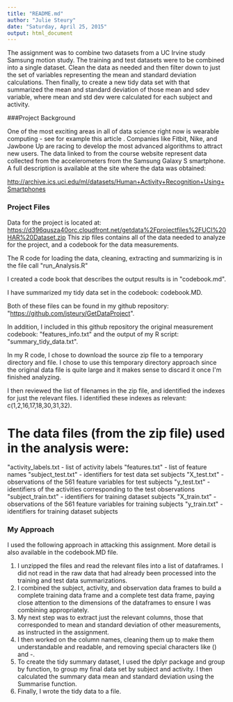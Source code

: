 ```yaml
---
title: "README.md"
author: "Julie Steury"
date: "Saturday, April 25, 2015"
output: html_document
---
```


The assignment was to combine two datasets from a UC Irvine study Samsung motion study.  The training and test datasets were to be combined into a single dataset.  Clean the data as needed and then filter down to just the set of variables representing the mean and standard deviation calculations.  Then finally, to create a new tidy data set with that summarized the mean and standard deviation of those mean and sdev variable, where mean and std dev were calculated for each subject and activity.

###Project Background

One of the most exciting areas in all of data science right now is wearable computing - see for example this article . Companies like Fitbit, Nike, and Jawbone Up are racing to develop the most advanced algorithms to attract new users. The data linked to from the course website represent data collected from the accelerometers from the Samsung Galaxy S smartphone. A full description is available at the site where the data was obtained: 

http://archive.ics.uci.edu/ml/datasets/Human+Activity+Recognition+Using+Smartphones 

### Project Files


Data for the project is located at:  
https://d396qusza40orc.cloudfront.net/getdata%2Fprojectfiles%2FUCI%20HAR%20Dataset.zip
This zip files contains all of the data needed to analyze for the project, and a codebook for the data measurements.

The R code for loading the data, cleaning, extracting and summarizing is in the file call "run_Analysis.R"

I created a code book that describes the output results is in "codebook.md". 

I have summarized my tidy data set in the codebook:  codebook.MD.

Both of these files can be found in my github repository:  "https://github.com/jsteury/GetDataProject".

In addition, I included in this github repository  the original measurement codebook: "features_info.txt" and the output of my R script:  "summary_tidy_data.txt".

In my R code, I chose to download the source zip file to a temporary directory and file.  I chose to use this temporary directory approach since the original data file is quite large and it makes sense to discard it once I'm finished analyzing.

I then reviewed the list of filenames in the zip file, and identified the indexes for just the relevant files.  I identified these indexes as relevant:  c(1,2,16,17,18,30,31,32).  

The data files (from the zip file) used in the analysis were:
=========================================
"activity_labels.txt - list of activity labels
"features.txt" - list of feature names
"subject_test.txt"  - identifiers for test data set subjects
"X_test.txt"  - observations of the 561 feature variables for test subjects
"y_test.txt" - identifiers of the activities corresponding to the test observations
"subject_train.txt" - identifiers for training dataset subjects 
"X_train.txt" - observations of the 561 feature variables for training subjects 
"y_train.txt" - identifiers for training dataset subjects 

### My Approach

I used the following approach in attacking this assignment.  More detail is also available in the codebook.MD file.

1.  I unzipped the files and read the relevant files into a list of dataframes.  I did not read in the raw data that had already been processed into the training and test data summarizations.
2.  I combined the subject, activity, and observation data frames to build a complete training data frame and a complete test data frame, paying close attention to the dimensions of the dataframes to ensure I was combining appropriately.
3.  My next step was to extract just the relevant columns, those that corresponded to mean and standard deviation of other measurements, as instructed in the assignment.
4.  I then worked on the column names, cleaning them up to make them understandable and readable, and removing special characters like () and -.
5.  To create the tidy summary dataset, I used the dplyr package and group by function, to group my final data set by subject and activity.  I then calculated the summary data mean and standard deviation using the Summarise function.
6.  Finally, I wrote the tidy data to a file.

